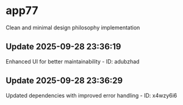 # app77
Clean and minimal design philosophy implementation

## Update 2025-09-28 23:36:19
Enhanced UI for better maintainability - ID: adubzhad


## Update 2025-09-28 23:36:29
Updated dependencies with improved error handling - ID: x4wzy6i6

